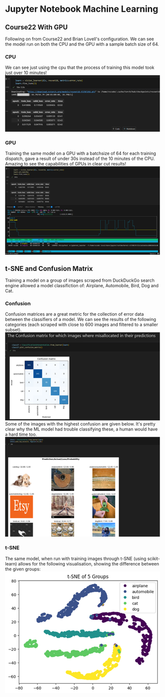 # Jupyter Notebook Machine Learning
## Course22 With GPU
Following on from Course22 and Brian Lovell's configuration. We can see the model run on both the CPU and the GPU with a sample batch size of 64.
### CPU
We can see just using the cpu that the process of training this model took just over 10 minutes!    
![cpucourse22](/images/CPU.png)
### GPU
Training the same model on a GPU with a batchsize of 64 for each training dispatch, gave a result of under 30s instead of the 10 minutes of the CPU.
Amazing to see the capabilities of GPUs in clear cut results!    
![gpucourse22](/images/GPUBS64.png)

## t-SNE and Confusion Matrix
Training a model on a group of images scraped from DuckDuckGo search engine allowed a model classifiction of: Airplane, Automobile, Bird, Dog and Cat.  
### Confusion
Confusion matrices are a great metric for the collection of error data between the classifiers of a model. We can see the results of the following categories (each scraped with close to 600 images and filtered to a smaller subset).      
![confusionmat](/images/Confusion.png)   
Some of the images with the highest confusion are given below. It's pretty clear why the ML model had trouble classifying these, a human would have a hard time too.    
![confusioneg](/images/DifficultImages.png)   

### t-SNE
The same model, when run with training images through t-SNE (using scikit-learn) allows for the following visualisation, showing the difference between the given groups:   
![tsne](/images/tsneim.png)   
